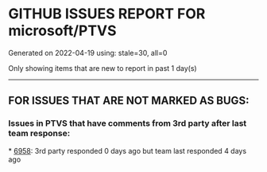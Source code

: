
# GITHUB ISSUES REPORT FOR microsoft/PTVS


Generated on 2022-04-19 using: stale=30, all=0


Only showing items that are new to report in past 1 day(s)


---

## FOR ISSUES THAT ARE NOT MARKED AS BUGS:


### Issues in PTVS that have comments from 3rd party after last team response:


\* [6958](https://github.com/microsoft/PTVS/issues/6958 "No IntelliSense when import module under the solution."): 3rd party responded 0 days ago but team last responded 4 days ago
